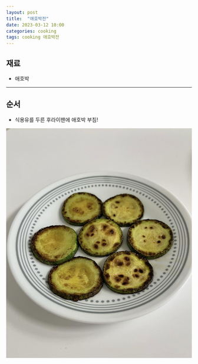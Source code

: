 ```yaml
---
layout: post
title:  "애호박전"
date: 2023-03-12 10:00
categories: cooking
tags: cooking 애호박전
---
```


## 재료

- 애호박

---

## 순서

- 식용유를 두른 후라이팬에 애호박 부침!

![애호박전](/assets/img/cooking/2023/0312/zucchini.jpg)

